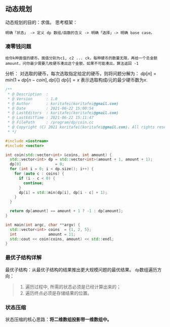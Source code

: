 ## 动态规划
动态规划的目的：求值。
思考框架：
```text
明确「状态」 -> 定义 dp 数组/函数的含义 -> 明确「选择」-> 明确 base case。
```
### 凑零钱问题
```
给你k种面值的硬币，面值分别为c1, c2 ... ck，每种硬币的数量无限，再给一个总金额amount，问你最少需要几枚硬币凑出这个金额，如果不可能凑出，算法返回 -1
```
分析：
对选取的硬币，每次选取指定给定的硬币，则将问题分解为：
$dp[n] = min(1 + dp[n-coin],dp[i])$
$dp[i]=x$ 表示选取构成$i$元的最少硬币数为$x$.
```cpp
/**
 * @ Description  :
 * @ Version      : 1.0
 * @ Author       : koritafei(koritafei@gmail.com)
 * @ Date         : 2021-06-22 15:00:54
 * @ LastEditors  : koritafei(koritafei@gmail.com)
 * @ LastEditTime : 2021-06-22 15:11:47
 * @ FilePath     : /program/dp/coin.cc
 * @ Copyright (C) 2021 koritafei(koritafei@gmail.com). All rights reserved.
 * */

#include <iostream>
#include <vector>

int coin(std::vector<int> &coins, int amount) {
  std::vector<int> dp = std::vector<int>(amount + 1, amount + 1);
  dp[0]               = 0;
  for (int i = 0; i < dp.size(); i++) {
    for (auto c : coins) {
      if (i - c < 0) {
        continue;
      }
      dp[i] = std::min(dp[i], dp[i - c] + 1);
    }
  }

  return dp[amount] == amount + 1 ? -1 : dp[amount];
}

int main(int argc, char **argv) {
  std::vector<int> coins  = {1, 2, 5};
  int              amount = 11;
  std::cout << coin(coins, amount) << std::endl;
}
```
### 最优子结构详解
最优子结构：从最优子结构的结果推出更大规模问题的最优结果。
`dp`数组遍历方向：
> 1. 遍历过程中, 所需的状态必须是已经计算出来的；
> 2. 遍历终点必须是存储结果的位置。

### 状态压缩
状态压缩的核心思路：**将二维数组投影带一维数组中。**
